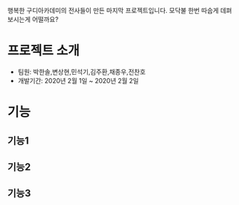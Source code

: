 행복한 구디아카데미의 전사들이 만든 마지막 프로젝트입니다. 
모닥불 한번 따숩게 데펴보시는게 어떨까요?

# 프로젝트 소개
- 팀원: 박한솔,변상현,민석기,김주환,채종우,전찬호
- 개발기간: 2020년 2월 1일 ~ 2020년 2월 2일

# 기능

## 기능1
## 기능2
## 기능3
